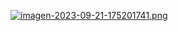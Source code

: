 [![imagen-2023-09-21-175201741.png](https://i.postimg.cc/vBsRn9qb/imagen-2023-09-21-175201741.png)](https://postimg.cc/f3Bgn3Qr)